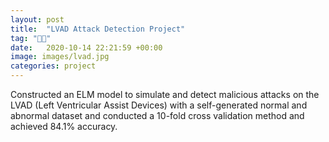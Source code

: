 ```yaml
---
layout: post
title:  "LVAD Attack Detection Project"
tag: "🤖🚶"
date:   2020-10-14 22:21:59 +00:00
image: images/lvad.jpg
categories: project
---
```

Constructed an ELM model to simulate and detect malicious attacks on the LVAD (Left Ventricular Assist
Devices) with a self-generated normal and abnormal dataset and conducted a 10-fold cross validation method
and achieved 84.1% accuracy.
